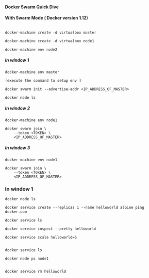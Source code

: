 #### Docker Swarm Quick Dive
#### With Swarm Mode ( Docker version 1.12)

```

docker-machine create -d virtualbox master

docker-machine create -d virtualbox node1

docker-machine env node2

```

##### In window 1

```
docker-machine env master

[execute the command to setup env ]

docker swarm init --advertise-addr <IP_ADDRESS_OF_MASTER>

docker node ls
```

##### In window 2

```
docker-machine env node1

docker swarm join \
    --token <TOKEN> \
    <IP_ADDRESS_OF_MASTER>
```

##### In window 3

```
docker-machine env node1

docker swarm join \
    --token <TOKEN> \
    <IP_ADDRESS_OF_MASTER>
```

### In window 1

```
docker node ls

docker service create --replicas 1 --name helloworld alpine ping docker.com

docker service ls

docker service inspect --pretty helloworld

docker service scale helloworld=5


docker service ls

docker node ps node1


docker service rm helloworld
```
